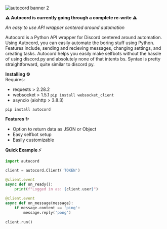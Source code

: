 ![autocord banner 2](https://user-images.githubusercontent.com/100868154/222307879-ca12be88-c816-47dc-8769-b8e39dbdd986.png)

**⚠️ Autocord is currently going through a complete re-write ⚠️**

_An easy to use API wrapper centered around automation_

Autocord is a Python API wrapper for Discord centered around automation. Using Autocord, you can easily automate the boring stuff using Python. Features include, sending and recieving messages, changing settings, and creating tasks. Autocord helps you easily make selfbots without the hassle of using discord.py and absolutely none of that intents bs. Syntax is pretty straightforward, quite similar to discord py.

**Installing ⚙️** <br>
Requires:
- requests > 2.28.2
- websocket > 1.5.1 `pip install websocket_client`
- asyncio (aiohttp > 3.8.3)<br>

`pip install autocord`

**Features ✨**
- Option to return data as JSON or Object
- Easy selfbot setup
- Easily customizable

**Quick Example ⚡**
```py
import autocord

client = autocord.Client('TOKEN')

@client.event
async def on_ready():
    print(f"Logged in as: {client.user}")
    
@client.event
async def on_message(message):
    if message.content == 'ping':
        message.reply('pong')
    
client.run()
```
